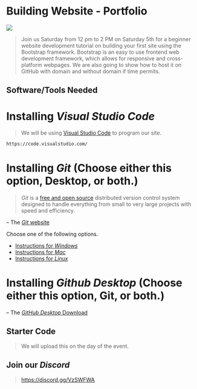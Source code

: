 # Building Website - Portfolio
![](https://media.discordapp.net/attachments/749435458252963840/751261357491355698/unknown.png?width=1368&height=684)
>Join us Saturday from 12 pm to 2 PM on Saturday 5th for a beginner website development tutorial on building your first site using the Bootstrap framework. Bootstrap is an easy to use frontend web development framework, which allows for responsive and cross-platform webpages. We are also going to show how to host it on GitHub with domain and without domain if time permits.

## Software/Tools Needed

# Installing *Visual Studio Code*
>We will be using [Visual Studio Code](https://code.visualstudio.com/) to program our site.

```bash
https://code.visualstudio.com/
```

# Installing *Git* (Choose either this option, Desktop, or both.)

> *Git* is a [free and open source](http://git-scm.com/about/free-and-open-source) distributed version control system designed to handle everything from small to very large projects with speed and efficiency.

– The [*Git* website](http://git-scm.com/)

Choose one of the following options.
- [Instructions for *Windows*](https://github.com/PranavPrashar/CodeFi-Frosh-Workshop/blob/master/windows.md)
- [Instructions for *Mac*](https://github.com/PranavPrashar/CodeFi-Frosh-Workshop/blob/master/mac.md)
- [Instructions for *Linux*](https://github.com/PranavPrashar/CodeFi-Frosh-Workshop/blob/master/linux.md)

# Installing *Github Desktop* (Choose either this option, Git, or both.)

– The [*GitHub Desktop* Download](https://desktop.github.com/)

## Starter Code
>We will upload this on the day of the event.

## Join our *Discord*
> https://discord.gg/VzSWFWA
